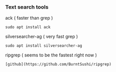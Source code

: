 ### Text search tools
ack ( faster than grep )
```
sudo apt install ack
```

silversearcher-ag ( very fast grep )
```
sudo apt install silversearcher-ag
```

ripgrep ( seems to be the fastest right now )
```
[github](https://github.com/BurntSushi/ripgrep)
```
